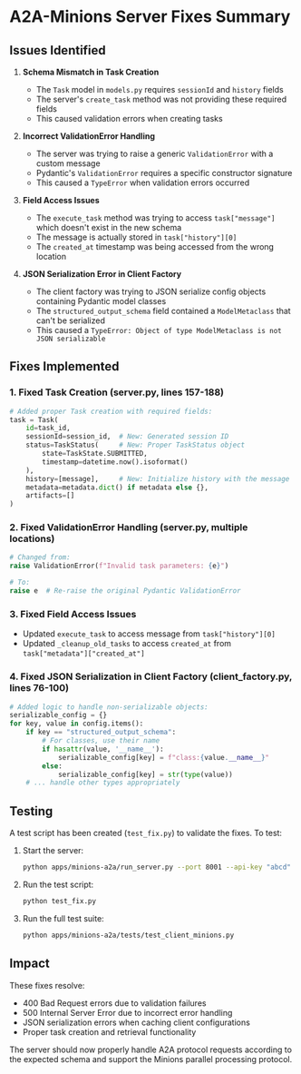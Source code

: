 # A2A-Minions Server Fixes Summary

## Issues Identified

1. **Schema Mismatch in Task Creation**
   - The `Task` model in `models.py` requires `sessionId` and `history` fields
   - The server's `create_task` method was not providing these required fields
   - This caused validation errors when creating tasks

2. **Incorrect ValidationError Handling**
   - The server was trying to raise a generic `ValidationError` with a custom message
   - Pydantic's `ValidationError` requires a specific constructor signature
   - This caused a `TypeError` when validation errors occurred

3. **Field Access Issues**
   - The `execute_task` method was trying to access `task["message"]` which doesn't exist in the new schema
   - The message is actually stored in `task["history"][0]`
   - The `created_at` timestamp was being accessed from the wrong location

4. **JSON Serialization Error in Client Factory**
   - The client factory was trying to JSON serialize config objects containing Pydantic model classes
   - The `structured_output_schema` field contained a `ModelMetaclass` that can't be serialized
   - This caused a `TypeError: Object of type ModelMetaclass is not JSON serializable`

## Fixes Implemented

### 1. Fixed Task Creation (server.py, lines 157-188)
```python
# Added proper Task creation with required fields:
task = Task(
    id=task_id,
    sessionId=session_id,  # New: Generated session ID
    status=TaskStatus(     # New: Proper TaskStatus object
        state=TaskState.SUBMITTED,
        timestamp=datetime.now().isoformat()
    ),
    history=[message],     # New: Initialize history with the message
    metadata=metadata.dict() if metadata else {},
    artifacts=[]
)
```

### 2. Fixed ValidationError Handling (server.py, multiple locations)
```python
# Changed from:
raise ValidationError(f"Invalid task parameters: {e}")

# To:
raise e  # Re-raise the original Pydantic ValidationError
```

### 3. Fixed Field Access Issues
- Updated `execute_task` to access message from `task["history"][0]`
- Updated `_cleanup_old_tasks` to access `created_at` from `task["metadata"]["created_at"]`

### 4. Fixed JSON Serialization in Client Factory (client_factory.py, lines 76-100)
```python
# Added logic to handle non-serializable objects:
serializable_config = {}
for key, value in config.items():
    if key == "structured_output_schema":
        # For classes, use their name
        if hasattr(value, '__name__'):
            serializable_config[key] = f"class:{value.__name__}"
        else:
            serializable_config[key] = str(type(value))
    # ... handle other types appropriately
```

## Testing

A test script has been created (`test_fix.py`) to validate the fixes. To test:

1. Start the server:
   ```bash
   python apps/minions-a2a/run_server.py --port 8001 --api-key "abcd"
   ```

2. Run the test script:
   ```bash
   python test_fix.py
   ```

3. Run the full test suite:
   ```bash
   python apps/minions-a2a/tests/test_client_minions.py
   ```

## Impact

These fixes resolve:
- 400 Bad Request errors due to validation failures
- 500 Internal Server Error due to incorrect error handling
- JSON serialization errors when caching client configurations
- Proper task creation and retrieval functionality

The server should now properly handle A2A protocol requests according to the expected schema and support the Minions parallel processing protocol.